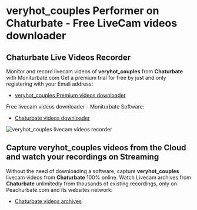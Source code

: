 # veryhot_couples Performer on Chaturbate - Free LiveCam videos downloader

## Chaturbate Live Videos Recorder

Monitor and record livecam videos of **veryhot_couples** from **Chaturbate** with Moniturbate.com
Get a premium trial for free by just and only registering with your Email address:
* [veryhot_couples Premium videos downloader](https://moniturbate.com/request-demo-licence-key.html)

Free livecam videos downloader - Moniturbate Software:
* [Chaturbate videos downloader](https://moniturbate.com/moniturbate-download-software.html)

![veryhot_couples livecam videos recorder](https://peachurnet.com/templates/moniturbate-software.png)


## Capture veryhot_couples videos from the Cloud and watch your recordings on Streaming

Without the need of downloading a software, capture **veryhot_couples** livecam videos from **Chaturbate** 100% online.
Watch Livecam archives from **Chaturbate** unlimitedly from thousands of existing recordings, only on Peachurbate.com and its websites network:
* [Chaturbate videos archives](https://peachurnet.com/)